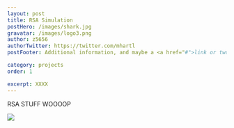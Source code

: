 ```yaml
---
layout: post
title: RSA Simulation
postHero: /images/shark.jpg
gravatar: /images/logo3.png
author: z5656
authorTwitter: https://twitter.com/mhartl
postFooter: Additional information, and maybe a <a href="#">link or two</a>

category: projects
order: 1

excerpt: XXXX
---
```


RSA STUFF WOOOOP

<img class="pull-left" src="../gallery/images/goosander2.png">
